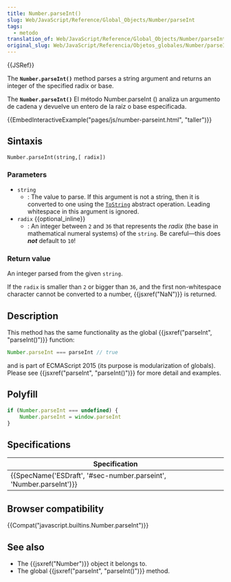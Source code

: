 ```yaml
---
title: Number.parseInt()
slug: Web/JavaScript/Reference/Global_Objects/Number/parseInt
tags:
  - metodo
translation_of: Web/JavaScript/Reference/Global_Objects/Number/parseInt
original_slug: Web/JavaScript/Referencia/Objetos_globales/Number/parseInt
---
```

{{JSRef}}

The **`Number.parseInt()`** method parses a string argument and returns an integer of the specified radix or base.

The **`Number.parseInt()`** El método Number.parseInt () analiza un argumento de cadena y devuelve un entero de la raíz o base especificada.

{{EmbedInteractiveExample("pages/js/number-parseint.html", "taller")}}

## Sintaxis

```
Number.parseInt(string,[ radix])
```

### Parameters

- `string`
  - : The value to parse. If this argument is not a string, then it is converted to one using the [`ToString`](https://tc39.es/ecma262/#sec-tostring) abstract operation. Leading whitespace in this argument is ignored.
- `radix` {{optional_inline}}
  - : An integer between `2` and `36` that represents the _radix_ (the base in mathematical numeral systems) of the `string`. Be careful—this does **_not_** default to `10`!

### Return value

An integer parsed from the given `string`.

If the `radix` is smaller than `2` or bigger than `36`, and the first non-whitespace character cannot be converted to a number, {{jsxref("NaN")}} is returned.

## Description

This method has the same functionality as the global {{jsxref("parseInt", "parseInt()")}} function:

```js
Number.parseInt === parseInt // true
```

and is part of ECMAScript 2015 (its purpose is modularization of globals). Please see {{jsxref("parseInt", "parseInt()")}} for more detail and examples.

## Polyfill

```js
if (Number.parseInt === undefined) {
    Number.parseInt = window.parseInt
}
```

## Specifications

| Specification                                                                            |
| ---------------------------------------------------------------------------------------- |
| {{SpecName('ESDraft', '#sec-number.parseint', 'Number.parseInt')}} |

## Browser compatibility

{{Compat("javascript.builtins.Number.parseInt")}}

## See also

- The {{jsxref("Number")}} object it belongs to.
- The global {{jsxref("parseInt", "parseInt()")}} method.
